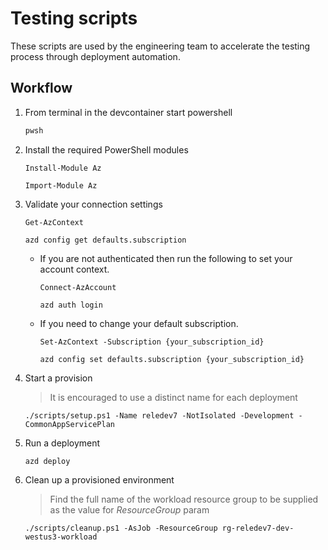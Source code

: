 # Testing scripts
These scripts are used by the engineering team to accelerate the testing process through deployment automation.

## Workflow

1. From terminal in the devcontainer start powershell

    ```sh
    pwsh
    ```

1. Install the required PowerShell modules 

    ```pwsh
    Install-Module Az
    ```

    ```pwsh
    Import-Module Az
    ```
    
1. Validate your connection settings

    ```pwsh
    Get-AzContext
    ```

    ```pwsh
    azd config get defaults.subscription
    ```

    * If you are not authenticated then run the following to set your account context.

        ```pwsh
        Connect-AzAccount
        ```
        
        ```pwsh
        azd auth login
        ```

    * If you need to change your default subscription.

        ```pwsh
        Set-AzContext -Subscription {your_subscription_id}
        ```
        
        ```pwsh
        azd config set defaults.subscription {your_subscription_id}
        ```

1. Start a provision

    > It is encouraged to use a distinct name for each deployment
    
    ```pwsh
    ./scripts/setup.ps1 -Name reledev7 -NotIsolated -Development -CommonAppServicePlan
    ```

1. Run a deployment

    ```pwsh
    azd deploy
    ```

1. Clean up a provisioned environment

    > Find the full name of the workload resource group to be supplied as the value for *ResourceGroup* param

    ```pwsh
    ./scripts/cleanup.ps1 -AsJob -ResourceGroup rg-reledev7-dev-westus3-workload
    ```